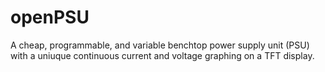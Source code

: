 # openPSU
A cheap, programmable, and variable benchtop power supply unit (PSU) with a uniuque continuous current and voltage graphing on a TFT display.
